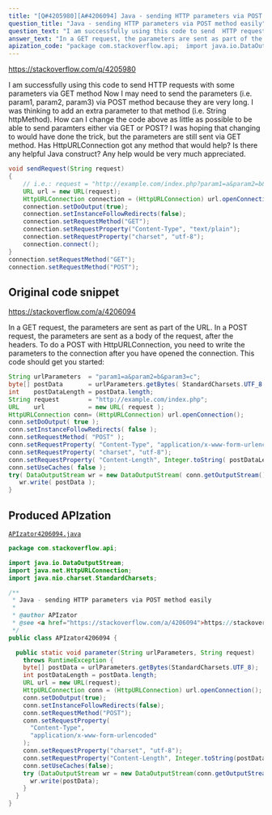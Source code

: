 ```yaml
---
title: "[Q#4205980][A#4206094] Java - sending HTTP parameters via POST method easily"
question_title: "Java - sending HTTP parameters via POST method easily"
question_text: "I am successfully using this code to send  HTTP requests with some parameters via GET method Now I may need to send the parameters (i.e. param1, param2, param3) via POST method because they are very long. I was thinking to add an extra parameter to that method (i.e. String httpMethod). How can I change the code above as little as possible to be able to send paramters either via GET or POST? I was hoping that changing to would have done the trick, but the parameters are still sent via GET method. Has HttpURLConnection got any method that would help? Is there any helpful Java construct? Any help would be very much appreciated."
answer_text: "In a GET request, the parameters are sent as part of the URL. In a POST request, the parameters are sent as a body of the request, after the headers. To do a POST with HttpURLConnection, you need to write the parameters to the connection after you have opened the connection. This code should get you started:"
apization_code: "package com.stackoverflow.api;  import java.io.DataOutputStream; import java.net.HttpURLConnection; import java.nio.charset.StandardCharsets;  /**  * Java - sending HTTP parameters via POST method easily  *  * @author APIzator  * @see <a href=\"https://stackoverflow.com/a/4206094\">https://stackoverflow.com/a/4206094</a>  */ public class APIzator4206094 {    public static void parameter(String urlParameters, String request)     throws RuntimeException {     byte[] postData = urlParameters.getBytes(StandardCharsets.UTF_8);     int postDataLength = postData.length;     URL url = new URL(request);     HttpURLConnection conn = (HttpURLConnection) url.openConnection();     conn.setDoOutput(true);     conn.setInstanceFollowRedirects(false);     conn.setRequestMethod(\"POST\");     conn.setRequestProperty(       \"Content-Type\",       \"application/x-www-form-urlencoded\"     );     conn.setRequestProperty(\"charset\", \"utf-8\");     conn.setRequestProperty(\"Content-Length\", Integer.toString(postDataLength));     conn.setUseCaches(false);     try (DataOutputStream wr = new DataOutputStream(conn.getOutputStream())) {       wr.write(postData);     }   } }"
---
```


https://stackoverflow.com/q/4205980

I am successfully using this code to send  HTTP requests with some parameters via GET method
Now I may need to send the parameters (i.e. param1, param2, param3) via POST method because they are very long.
I was thinking to add an extra parameter to that method (i.e. String httpMethod).
How can I change the code above as little as possible to be able to send paramters either via GET or POST?
I was hoping that changing
to
would have done the trick, but the parameters are still sent via GET method.
Has HttpURLConnection got any method that would help?
Is there any helpful Java construct?
Any help would be very much appreciated.


```java
void sendRequest(String request)
{
    // i.e.: request = "http://example.com/index.php?param1=a&param2=b&param3=c";
    URL url = new URL(request); 
    HttpURLConnection connection = (HttpURLConnection) url.openConnection();           
    connection.setDoOutput(true); 
    connection.setInstanceFollowRedirects(false); 
    connection.setRequestMethod("GET"); 
    connection.setRequestProperty("Content-Type", "text/plain"); 
    connection.setRequestProperty("charset", "utf-8");
    connection.connect();
}
connection.setRequestMethod("GET");
connection.setRequestMethod("POST");
```


## Original code snippet

https://stackoverflow.com/a/4206094

In a GET request, the parameters are sent as part of the URL.
In a POST request, the parameters are sent as a body of the request, after the headers.
To do a POST with HttpURLConnection, you need to write the parameters to the connection after you have opened the connection.
This code should get you started:

```java
String urlParameters  = "param1=a&param2=b&param3=c";
byte[] postData       = urlParameters.getBytes( StandardCharsets.UTF_8 );
int    postDataLength = postData.length;
String request        = "http://example.com/index.php";
URL    url            = new URL( request );
HttpURLConnection conn= (HttpURLConnection) url.openConnection();           
conn.setDoOutput( true );
conn.setInstanceFollowRedirects( false );
conn.setRequestMethod( "POST" );
conn.setRequestProperty( "Content-Type", "application/x-www-form-urlencoded"); 
conn.setRequestProperty( "charset", "utf-8");
conn.setRequestProperty( "Content-Length", Integer.toString( postDataLength ));
conn.setUseCaches( false );
try( DataOutputStream wr = new DataOutputStream( conn.getOutputStream())) {
   wr.write( postData );
}
```

## Produced APIzation

[`APIzator4206094.java`](https://github.com/pasqualesalza/apization-temp-data/raw/master/apizations/java/APIzator4206094.java)

```java
package com.stackoverflow.api;

import java.io.DataOutputStream;
import java.net.HttpURLConnection;
import java.nio.charset.StandardCharsets;

/**
 * Java - sending HTTP parameters via POST method easily
 *
 * @author APIzator
 * @see <a href="https://stackoverflow.com/a/4206094">https://stackoverflow.com/a/4206094</a>
 */
public class APIzator4206094 {

  public static void parameter(String urlParameters, String request)
    throws RuntimeException {
    byte[] postData = urlParameters.getBytes(StandardCharsets.UTF_8);
    int postDataLength = postData.length;
    URL url = new URL(request);
    HttpURLConnection conn = (HttpURLConnection) url.openConnection();
    conn.setDoOutput(true);
    conn.setInstanceFollowRedirects(false);
    conn.setRequestMethod("POST");
    conn.setRequestProperty(
      "Content-Type",
      "application/x-www-form-urlencoded"
    );
    conn.setRequestProperty("charset", "utf-8");
    conn.setRequestProperty("Content-Length", Integer.toString(postDataLength));
    conn.setUseCaches(false);
    try (DataOutputStream wr = new DataOutputStream(conn.getOutputStream())) {
      wr.write(postData);
    }
  }
}

```